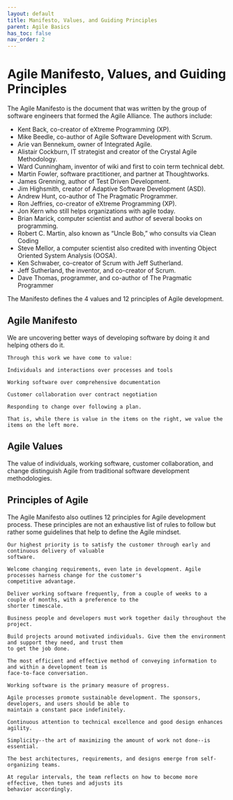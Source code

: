```yaml
---
layout: default
title: Manifesto, Values, and Guiding Principles
parent: Agile Basics
has_toc: false
nav_order: 2
---
```


# Agile Manifesto, Values, and Guiding Principles 

The Agile Manifesto is the document that was written by the group of software engineers that formed the Agile Alliance. The authors include:

*	Kent Back, co-creator of eXtreme Programming (XP).
*	Mike Beedle, co-author of Agile Software Development with Scrum.
*	Arie van Bennekum, owner of Integrated Agile.
*	Alistair Cockburn, IT strategist and creator of the Crystal Agile Methodology.
*	Ward Cunningham, inventor of wiki and first to coin term technical debt.
*	Martin Fowler, software practitioner, and partner at Thoughtworks.
*	James Grenning, author of Test Driven Development.
*	Jim Highsmith, creator of Adaptive Software Development (ASD).
*	Andrew Hunt, co-author of The Pragmatic Programmer.
*	Ron Jeffries, co-creator of eXtreme Programming (XP).
*	Jon Kern who still helps organizations with agile today.
*	Brian Marick, computer scientist and author of several books on programming.
*	Robert C. Martin, also known as “Uncle Bob,” who consults via Clean Coding
*	Steve Mellor, a computer scientist also credited with inventing Object Oriented System Analysis (OOSA).
*	Ken Schwaber, co-creator of Scrum with Jeff Sutherland.
*	Jeff Sutherland, the inventor, and co-creator of Scrum.
*	Dave Thomas, programmer, and co-author of The Pragmatic Programmer

The Manifesto defines the 4 values and 12 principles of Agile development.

## Agile Manifesto

We are uncovering better ways of developing software by doing it and helping others do it.

```
Through this work we have come to value:

Individuals and interactions over processes and tools

Working software over comprehensive documentation

Customer collaboration over contract negotiation

Responding to change over following a plan.

That is, while there is value in the items on the right, we value the items on the left more.
```

## Agile Values

The value of individuals, working software, customer collaboration, and change distinguish Agile from traditional software development methodologies.


## Principles of Agile

The Agile Manifesto also outlines 12 principles for Agile development process. These principles are not an exhaustive list of rules to follow but rather 
some guidelines that help to define the Agile mindset.

```
Our highest priority is to satisfy the customer through early and continuous delivery of valuable 
software.

Welcome changing requirements, even late in development. Agile processes harness change for the customer's 
competitive advantage.

Deliver working software frequently, from a couple of weeks to a couple of months, with a preference to the 
shorter timescale.

Business people and developers must work together daily throughout the project.

Build projects around motivated individuals. Give them the environment and support they need, and trust them 
to get the job done.

The most efficient and effective method of conveying information to and within a development team is 
face-to-face conversation.

Working software is the primary measure of progress.

Agile processes promote sustainable development. The sponsors, developers, and users should be able to 
maintain a constant pace indefinitely.

Continuous attention to technical excellence and good design enhances agility.

Simplicity--the art of maximizing the amount of work not done--is essential.

The best architectures, requirements, and designs emerge from self-organizing teams.

At regular intervals, the team reflects on how to become more effective, then tunes and adjusts its 
behavior accordingly.
```

